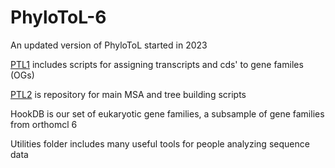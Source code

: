 # PhyloToL-6
An updated version of PhyloToL started in 2023

[PTL1](https://github.com/Katzlab/PhyloToL-6/tree/main/PTL1) includes scripts for assigning transcripts and cds' to gene familes (OGs)

[PTL2](../PhyloToL-6/PTL2) is repository for main MSA and tree building scripts

HookDB is our set of eukaryotic gene families, a subsample of gene families from orthomcl 6

Utilities folder includes many useful tools for people analyzing sequence data
